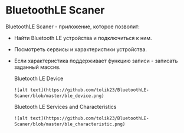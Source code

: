 # BluetoothLE Scaner
BluetoothLE Scaner - приложение, которое позволит:
 + Найти Bluetooth LE устройства и подключиться к ним.
 + Посмотреть сервисы и характеристики устройства.
 + Если характеристика поддерживает функцию записи - записать заданный массив.
 
   Bluetooth LE Device
   
       ![alt text](https://github.com/tolik23/BluetoothLE-Scaner/blob/master/ble_device.png)
   
   Bluetooth LE Services and Characteristics
   
       ![alt text](https://github.com/tolik23/BluetoothLE-Scaner/blob/master/ble_characteristic.png)
   

